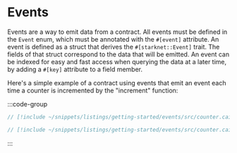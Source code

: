 # Events

Events are a way to emit data from a contract. All events must be defined in the `Event` enum, which must be annotated with the `#[event]` attribute.
An event is defined as a struct that derives the `#[starknet::Event]` trait. The fields of that struct correspond to the data that will be emitted. An event can be indexed for easy and fast access when querying the data at a later time, by adding a `#[key]` attribute to a field member.

Here's a simple example of a contract using events that emit an event each time a counter is incremented by the "increment" function:

:::code-group

```rust [contract]
// [!include ~/snippets/listings/getting-started/events/src/counter.cairo:contract]
```

```rust [tests]
// [!include ~/snippets/listings/getting-started/events/src/counter.cairo:tests]
```

:::
